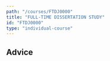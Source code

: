 ```yaml
---
path: "/courses/FTDJ0000"
title: "FULL-TIME DISSERTATION STUDY"
id: "FTDJ0000"
type: "individual-course"
---
```


## Advice

